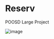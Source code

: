 # Reserv
POOSD Large Project

![image](https://github.com/vidaang/Reserv/assets/66270571/487153ba-016b-4c05-ac66-f958af30e4fa)
